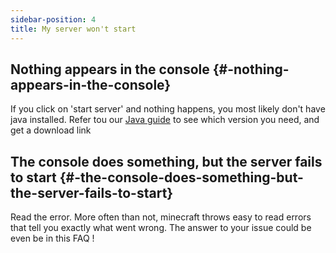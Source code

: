 ```yaml
---
sidebar-position: 4
title: My server won't start
---
```


## Nothing appears in the console {#-nothing-appears-in-the-console}

If you click on 'start server' and nothing happens, you most likely don't have java installed. Refer tou our [Java guide](/docs/guides/java-version) to see which version you need, and get a download link

## The console does something, but the server fails to start {#-the-console-does-something-but-the-server-fails-to-start}

Read the error. More often than not, minecraft throws easy to read errors that tell you exactly what went wrong. The answer to your issue could be even be in this FAQ !